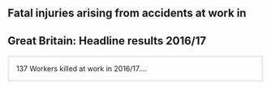 ## Fatal injuries arising from accidents at work in <br>
## Great Britain: Headline results 2016/17

<p style="border:3px; border-style:solid; border-color:#EAEAEA; padding: 1em;">137 Workers  killed at work in 2016/17....</p>


